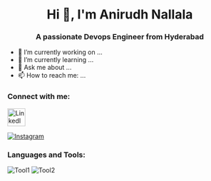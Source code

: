 <div align="center">
  
# Hi 👋, I'm Anirudh Nallala


### A passionate Devops Engineer from Hyderabad

</div>


- 🔭 I’m currently working on ...
- 🌱 I’m currently learning ...
- 💬 Ask me about ...
- 📫 How to reach me: ...

### Connect with me:

<a href="https://www.linkedin.com/in/anirudhnallala" target="_blank" title="LinkedIn">
  <i class="fab fa-linkedin-in" style="font-size: 40px; color: #0077B5;"></i>
</a>
<div>
<a href="https://www.linkedin.com/in/anirudhnallala" target="_blank" title="LinkedIn">
  <img src="https://upload.wikimedia.org/wikipedia/commons/0/01/LinkedIn_Logo_2013.png" alt="LinkedIn" width="40" height="40">
</a>
</div>

[![Instagram](https://img.shields.io/badge/Instagram-Profile-pink)](https://www.instagram.com/yourprofile)

### Languages and Tools:

![Tool1](https://img.shields.io/badge/Tool1-Description-blue)
![Tool2](https://img.shields.io/badge/Tool2-Description-green)

